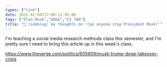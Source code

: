 ```yaml
---
types: ["link"]
date: 2025-02-04T17:08:11-05:00
tags: ["Elon Musk","DOGE","CI 780"]
title: "🔗 linkblog: my thoughts on 'Can anyone stop President Musk?'"
---
```

I'm teaching a social media research methods class this semester, and I'm pretty sure I need to bring this article up in this week's class.

https://www.theverge.com/politics/605609/musk-trump-doge-takeover-crisis
